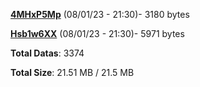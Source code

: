 [**4MHxP5Mp**](/data/4MHxP5Mp.txt) (08/01/23 - 21:30)- 3180 bytes

[**Hsb1w6XX**](/data/Hsb1w6XX.txt) (08/01/23 - 21:30)- 5971 bytes

**Total Datas**: 3374

**Total Size**: 21.51 MB / 21.5 MB